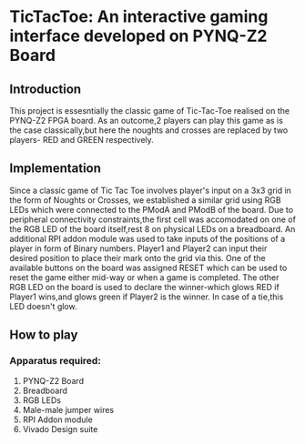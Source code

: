 # TicTacToe: An interactive gaming interface developed on PYNQ-Z2 Board

## Introduction
  This project is essesntially the classic game of Tic-Tac-Toe realised on the PYNQ-Z2 FPGA board. As an outcome,2 players can play this game as is the case classically,but here the noughts and crosses are replaced by two players- RED and GREEN respectively. 

## Implementation
   Since a classic game of Tic Tac Toe involves player's input on a 3x3 grid in the form of Noughts or Crosses, we established a similar grid using RGB LEDs which were connected to the PModA and PModB of the board. Due to peripheral connectivity constraints,the first cell was accomodated on one of the RGB LED of the board itself,rest 8 on physical LEDs on a breadboard. An additional RPI addon module was used to take inputs of the positions of a player in form of Binary numbers. Player1 and Player2 can input their desired position to place their mark onto the grid via this. One of the available buttons on the board was assigned RESET which can be used to reset the game either mid-way or when a game is completed. The other RGB LED on the board is used to declare the winner-which glows RED if Player1 wins,and glows green if Player2 is the winner. In case of a tie,this LED doesn't glow. 

## How to play
### Apparatus required: 
1. PYNQ-Z2 Board
2. Breadboard
3. RGB LEDs
4. Male-male jumper wires
5. RPI Addon module
6. Vivado Design suite

